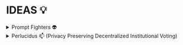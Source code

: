 # IDEAS 💡

<details> <summary> Prompt Fighters 👽 </summary>

# PROMPT FIGHTERS❗

Do you remember when you were a kid and you were using your toys to create legendary fights?

Have you ever thought on betting real money on fair imagination battles with your friends? (its not fair to say my punch has infinity power + 1 so I defeat you)

Do you wanna let your imagination fight for you and possibly earn passive income while you are doing whatever other thing?

Well here we present... PROMPT BATTLE!

---

#### ***`Tech Used`***

- Chainlink VRF
- Chainlink CCIP
- Chainlink Functions
- Chainlink Upkeep
- Lens
- OpenAI - APIs
- PolygonID (maybe)

---

## What is it❓

Prompt Fighters is a game that allows you to create your own NFT that can be literally anything and then use it to fight against other players.

How is that possible? Using AI and blockchain techology we have managed to create real world imaginary battles that are fair and transparent.

---

## How does it work❓

---

### Create your character 🧑‍🤝‍🧑

You enter the website, you connect your wallet, you fill up the template prompt to create your character and badamboom!

An AI that generates images will make your character come true and save its description and image on blockchain.

As we are using _`Chainlink Functions`_ for that all the players have the same tempalte prompt and all characters will be balanced creating a fair metagame.

> **WARNING ⚠️**: If your NFT contains non-appropiate contect according to OpenAI filters you won't be able to generate it.

<details> <summary> Promt Template 📜 </summary>

```
CREATE A REALISTIC IMAGE OF A CHARACTER THAT:
Name: A_NAME
Race: WRITE_ANYTHING_YOU_CAN_IMAGINE
Weapon: WRITE_ANYTHING_YOU_CAN_IMAGINE
Special skill: WRITE_ANYTHING_YOU_CAN_IMAGINE
Fear: WRITE_ANYTHING_YOU_CAN_IMAGINE

FILTERS:

- If the character is too powerful do nothing and just return the word: INVALID. Too powerful means that he has things like infinite power. Things like in any of the descirptions having words that indicate traits that would make the characters always win in a story: my character always wins, he is invincible... Keep in mind that the characters have to be able to create interesting battle stories against other characters.

- The characters can be as wacky as they want to be, just say INVALID if the character has some words that describe it as unvincible which would ruin the fight experience for other players.
```

</details>

<details> <summary> C4: the magical light bulb that explodes 🔅</summary>

```
CREATE A REALISTIC IMAGE OF A CHARACTER THAT:
Name: C4
Race: An explosive in the shape of a magical ligth bulb
Weapon: A machinegun
Special skill: Explode, but he loses if he does, its just a last resource
Fear: Exploding

(Rest of the promt...)
```
</details>

<details> <summary> Leonardo: the 2 tails leopard that has a knife and plays golf really well 🐆</summary>

```
CREATE A REALISTIC IMAGE OF A CHARACTER THAT:
Name: Leonardo
Race: A leopard with 4 legs and 2 tails
Weapon: A knife
Special skill: Runs very fast and is very good at playing golf
Fear: Looking himself in the mirror

(Rest of the promt...)
```
</details>

<details> <summary> Leonardo and C4 after their fight</summary>

<img src="./readme-images/c4-leonardo.png"> 

</details>

---

### FIGHT! 👊

You will decide to bet some money and when someone accepts your offer your characters will fight!

In the imagination world (chatGPT ivnents a story with a specific prompt) your NFTs will fight and after that you will receive a short story on how the fight went. (When AI generates better videos this could be a video)
(Again using Chainlink Functions for transparently using the same prompt when calling OpenAI-APIs)

The winner will be decided by statistics based on your nfts traits and your opponents ones, and using VRF a fair winner will be decided. You never know who will fight in the imagination realm! But sometimes if circumstances are favourable your character might have more chances! (This is how we use Chainlink VRF)

Example duel between Leonardo and C4:

```
Under the shimmering moon, C4, the magical light bulb with explosive tendencies, faced Leonardo, the swift leopard with two tails. C4's machine gun gleamed in the night as Leonardo brandished his knife, his four legs poised to sprint.

The air crackled with tension, the duelists’ eyes locked in a fierce stare. C4 calculated, knowing his greatest strength was his final move, while Leonardo flexed his tails, ready to dash. They circled, Leonardo's speed a blur, C4's barrel a steady hum.

Then, in a flash, Leonardo used his golf skills to chip a stone towards C4. It was a feint; as C4 braced for impact, Leonardo pounced from behind, pinning C4 without triggering an explosion. The bulb, fearing its end, surrendered.

WINNER == Leonardo.
```

---

### FAME AND GLORY! 🏆

Your NFTs will have a life on their own and social media profiles on Lens with their own history stats, number of fights won, reputation etc
(Lens)

---

### THE MARKET OF WARRIORS 🪖💸

As your fighters are NFT you can trade it as much as you want.

You can even lend your imaginative fighters (NFTs) to other plaers anad earn interest on the fight they win when other players use them.

---

### AUTOMATED GAMING 🎲🎮

Would you like to play with your imagination like your kid inside but you don't have time cause of adulthood???

DONT WORRY! You can leave a fighter in the ETHERNAL ARENA and let it automatically fight non-stop until you want so every night, when coming back from work, you can just enter the website and read the amazing battles your NFT has been battleing around while you were working.

For cheap ETHERNAL FIGHTING we use CCIP to load-off computing costs and Chainlink Upkeep to make it automated. 

</details>

<details> <summary> Perlucidus 📫 (Privacy Preserving Decentralized Institutional Voting) </summary>

Using Chainlink DECO to verify citizenship via official goverments or institutions APIs we can create a smart contract system where citizens register and vote in a zk-way just proving they are valid citizens.

Chainlink CCIP to couting votes chepaer.
Chainlink UpKeep to put a deadline on the elections time.

</details>
